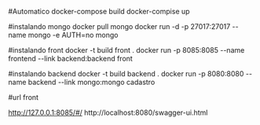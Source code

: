 #Automatico
docker-compose build
docker-compise up

#instalando mongo
docker pull mongo
docker run -d -p 27017:27017 --name mongo -e AUTH=no mongo

#instalando front
docker -t build front .
docker run  -p 8085:8085 --name frontend --link backend:backend front

#instalando backend
docker -t build backend .
docker run  -p 8080:8080 --name backend --link mongo:mongo cadastro


#url front

http://127.0.0.1:8085/#/
http://localhost:8080/swagger-ui.html


